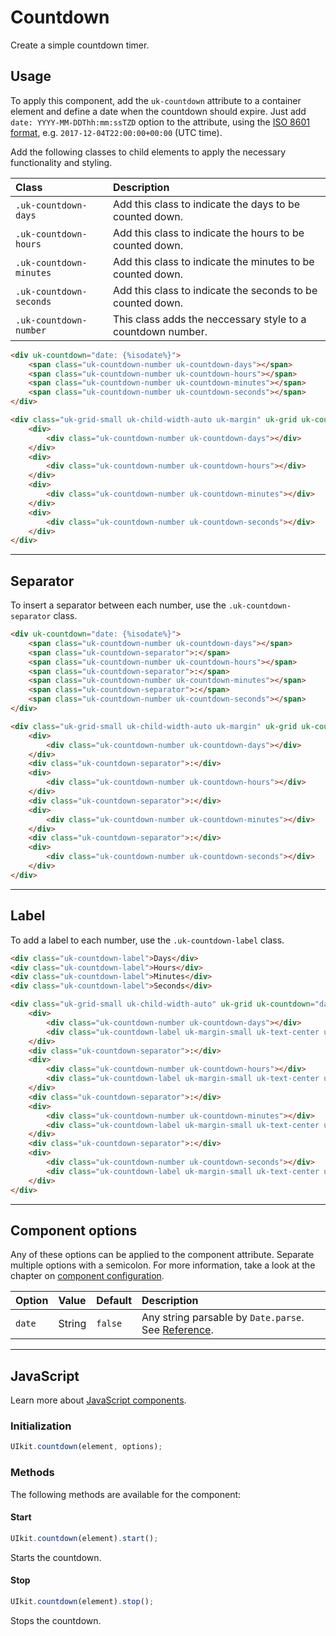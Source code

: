 # Countdown

<p class="uk-text-lead">Create a simple countdown timer.</p>

## Usage

To apply this component, add the `uk-countdown` attribute to a container element and define a date when the countdown should expire. Just add `date: YYYY-MM-DDThh:mm:ssTZD` option to the attribute, using the [ISO 8601 format](https://developer.mozilla.org/en/docs/Web/JavaScript/Reference/Global_Objects/Date/parse#ECMAScript_5_ISO-8601_format_support), e.g. `2017-12-04T22:00:00+00:00` (UTC time).

Add the following classes to child elements to apply the necessary functionality and styling.

| Class                   | Description                                                 |
|:------------------------|:------------------------------------------------------------|
| `.uk-countdown-days`    | Add this class to indicate the days to be counted down.     |
| `.uk-countdown-hours`   | Add this class to indicate the hours to be counted down.    |
| `.uk-countdown-minutes` | Add this class to indicate the minutes to be counted down.  |
| `.uk-countdown-seconds` | Add this class to indicate the seconds to be counted down.  |
| `.uk-countdown-number`  | This class adds the neccessary style to a countdown number. |

```html
<div uk-countdown="date: {%isodate%}">
    <span class="uk-countdown-number uk-countdown-days"></span>
    <span class="uk-countdown-number uk-countdown-hours"></span>
    <span class="uk-countdown-number uk-countdown-minutes"></span>
    <span class="uk-countdown-number uk-countdown-seconds"></span>
</div>
```

```html
<div class="uk-grid-small uk-child-width-auto uk-margin" uk-grid uk-countdown="date: {%isodate%}">
    <div>
        <div class="uk-countdown-number uk-countdown-days"></div>
    </div>
    <div>
        <div class="uk-countdown-number uk-countdown-hours"></div>
    </div>
    <div>
        <div class="uk-countdown-number uk-countdown-minutes"></div>
    </div>
    <div>
        <div class="uk-countdown-number uk-countdown-seconds"></div>
    </div>
</div>
```

***

## Separator

To insert a separator between each number, use the `.uk-countdown-separator` class.

```html
<div uk-countdown="date: {%isodate%}">
    <span class="uk-countdown-number uk-countdown-days"></span>
    <span class="uk-countdown-separator">:</span>
    <span class="uk-countdown-number uk-countdown-hours"></span>
    <span class="uk-countdown-separator">:</span>
    <span class="uk-countdown-number uk-countdown-minutes"></span>
    <span class="uk-countdown-separator">:</span>
    <span class="uk-countdown-number uk-countdown-seconds"></span>
</div>
```

```html
<div class="uk-grid-small uk-child-width-auto uk-margin" uk-grid uk-countdown="date: {%isodate%}">
    <div>
        <div class="uk-countdown-number uk-countdown-days"></div>
    </div>
    <div class="uk-countdown-separator">:</div>
    <div>
        <div class="uk-countdown-number uk-countdown-hours"></div>
    </div>
    <div class="uk-countdown-separator">:</div>
    <div>
        <div class="uk-countdown-number uk-countdown-minutes"></div>
    </div>
    <div class="uk-countdown-separator">:</div>
    <div>
        <div class="uk-countdown-number uk-countdown-seconds"></div>
    </div>
</div>
```

***

## Label

To add a label to each number, use the `.uk-countdown-label` class.

```html
<div class="uk-countdown-label">Days</div>
<div class="uk-countdown-label">Hours</div>
<div class="uk-countdown-label">Minutes</div>
<div class="uk-countdown-label">Seconds</div>
```

```html
<div class="uk-grid-small uk-child-width-auto" uk-grid uk-countdown="date: {%isodate%}">
    <div>
        <div class="uk-countdown-number uk-countdown-days"></div>
        <div class="uk-countdown-label uk-margin-small uk-text-center uk-visible@s">Days</div>
    </div>
    <div class="uk-countdown-separator">:</div>
    <div>
        <div class="uk-countdown-number uk-countdown-hours"></div>
        <div class="uk-countdown-label uk-margin-small uk-text-center uk-visible@s">Hours</div>
    </div>
    <div class="uk-countdown-separator">:</div>
    <div>
        <div class="uk-countdown-number uk-countdown-minutes"></div>
        <div class="uk-countdown-label uk-margin-small uk-text-center uk-visible@s">Minutes</div>
    </div>
    <div class="uk-countdown-separator">:</div>
    <div>
        <div class="uk-countdown-number uk-countdown-seconds"></div>
        <div class="uk-countdown-label uk-margin-small uk-text-center uk-visible@s">Seconds</div>
    </div>
</div>
```

***

## Component options

Any of these options can be applied to the component attribute. Separate multiple options with a semicolon. For more information, take a look at the chapter on [component configuration](javascript.md#component-configuration).

| Option | Value  | Default | Description |
|:-------|:-------|:--------|:------------|
| `date` | String | `false` | Any string parsable by ```Date.parse```. See [Reference](https://developer.mozilla.org/en/docs/Web/JavaScript/Reference/Global_Objects/Date/parse). |

***

## JavaScript

Learn more about [JavaScript components](javascript.md#programmatic-use).

### Initialization

```js
UIkit.countdown(element, options);
```

### Methods

The following methods are available for the component:

#### Start

```js
UIkit.countdown(element).start();
```

Starts the countdown.

#### Stop

```js
UIkit.countdown(element).stop();
```

Stops the countdown.
